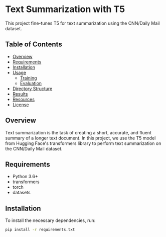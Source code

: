 # Text Summarization with T5

This project fine-tunes T5 for text summarization using the CNN/Daily Mail dataset.

## Table of Contents

- [Overview](#overview)
- [Requirements](#requirements)
- [Installation](#installation)
- [Usage](#usage)
  - [Training](#training)
  - [Evaluation](#evaluation)
- [Directory Structure](#directory-structure)
- [Results](#results)
- [Resources](#resources)
- [License](#license)

## Overview

Text summarization is the task of creating a short, accurate, and fluent summary of a longer text document. In this project, we use the T5 model from Hugging Face's transformers library to perform text summarization on the CNN/Daily Mail dataset.

## Requirements

- Python 3.6+
- transformers
- torch
- datasets

## Installation

To install the necessary dependencies, run:

```bash
pip install -r requirements.txt
